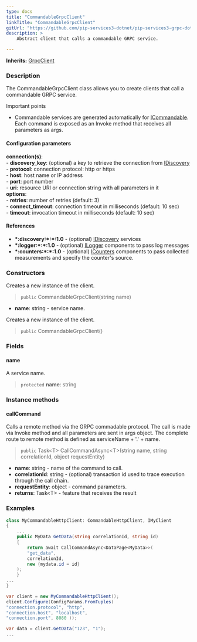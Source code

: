 ```yaml
---
type: docs
title: "CommandableGrpcClient"
linkTitle: "CommandableGrpcClient"
gitUrl: "https://github.com/pip-services3-dotnet/pip-services3-grpc-dotnet"
description: > 
    Abstract client that calls a commandable GRPC service.

---
```


**Inherits:** [GrpcClient](../grpc_client)

### Description

The CommandableGrpcClient class allows you to create clients that call a commandable GRPC service.

Important points

- Commandable services are generated automatically for [ICommandable](../../../commons/commands/icommandable). Each command is exposed as an Invoke method that receives all parameters as args.

#### Configuration parameters

**connection(s)**:   
    - **discovery_key**: (optional) a key to retrieve the connection from [IDiscovery](../../../components/connect/idiscovery)   
    - **protocol**: connection protocol: http or https   
    - **host**: host name or IP address   
    - **port**: port number   
    - **uri**: resource URI or connection string with all parameters in it   
**options**:   
    - **retries**: number of retries (default: 3)   
    - **connect_timeout**: connection timeout in milliseconds (default: 10 sec)   
    - **timeout**: invocation timeout in milliseconds (default: 10 sec)   

#### References
- **\*:discovery:\*:\*:1.0** - (optional) [IDiscovery](../../../components/connect/idiscovery) services
- **\*:logger:\*:\*:1.0** - (optional) [ILogger](../../../components/log/ilogger) components to pass log messages
- **\*:counters:\*:\*:1.0** - (optional) [ICounters](../../../components/count/icounters) components to pass collected measurements and specify the counter's source.

### Constructors

Creates a new instance of the client.

> `public` CommandableGrpcClient(string name)

- **name**: string - service name.

Creates a new instance of the client.

> `public` CommandableGrpcClient()


### Fields

<span class="hide-title-link">

#### name
A service name.
> `protected` **name**: string

</span>


### Instance methods

#### callCommand
Calls a remote method via the GRPC commadable protocol.
The call is made via Invoke method and all parameters are sent in args object.
The complete route to remote method is defined as serviceName + '.' + name.

> `public` Task\<T\> CallCommandAsync\<T\>(string name, string correlationId, object requestEntity)

- **name**: string - name of the command to call.
- **correlationId**: string - (optional) transaction id used to trace execution through the call chain.
- **requestEntity**: object - command parameters.
- **returns**: Task\<T\> - feature that receives the result



### Examples

```cs
class MyCommandableHttpClient: CommandableHttpClient, IMyClient 
{
    ...
    public MyData GetData(string correlationId, string id)
    {
        return await CallCommandAsync<DataPage<MyData>>(        
        "get_data",
        correlationId,
        new {mydata.id = id}
    );        
    }
...
}

var client = new MyCommandableHttpClient();
client.Configure(ConfigParams.FromTuples(
"connection.protocol", "http",
"connection.host", "localhost",
"connection.port", 8080 ));

var data = client.GetData("123", "1");
...
```
